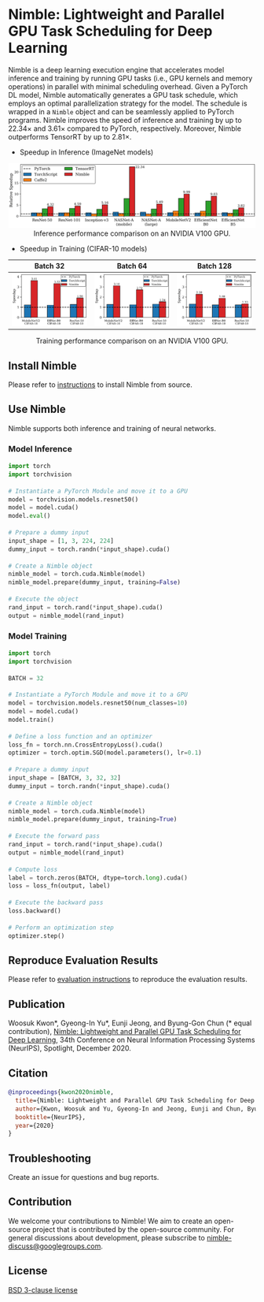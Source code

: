 # Nimble: Lightweight and Parallel GPU Task Scheduling for Deep Learning

Nimble is a deep learning execution engine that accelerates model inference and training by running GPU tasks (i.e., GPU kernels and memory operations) in parallel with minimal scheduling overhead.
Given a PyTorch DL model, Nimble automatically generates a GPU task schedule, which employs an optimal parallelization strategy for the model.
The schedule is wrapped in a `Nimble` object and can be seamlessly applied to PyTorch programs.
Nimble improves the speed of inference and training by up to 22.34× and 3.61× compared to PyTorch, respectively. Moreover, Nimble outperforms TensorRT by up to 2.81×.

* Speedup in Inference (ImageNet models)

<div align="center">
  <img src="https://github.com/snuspl/nimble/blob/main/figures/inference.png">
  <br/>
  Inference performance comparison on an NVIDIA V100 GPU.
</div>

* Speedup in Training (CIFAR-10 models)

| Batch 32 |  Batch 64 | Batch 128 |
|:---:|:---:|:---:|
| <img src="https://github.com/snuspl/nimble/blob/main/figures/batch_32.png"> | <img src="https://github.com/snuspl/nimble/blob/main/figures/batch_64.png"> | <img src="https://github.com/snuspl/nimble/blob/main/figures/batch_128.png"> |

<p align="middle">
  Training performance comparison on an NVIDIA V100 GPU.
</p>


## Install Nimble

Please refer to [instructions](NIMBLE_INSTALL.md) to install Nimble from source.

## Use Nimble

Nimble supports both inference and training of neural networks.

### Model Inference

```python
import torch
import torchvision

# Instantiate a PyTorch Module and move it to a GPU
model = torchvision.models.resnet50()
model = model.cuda()
model.eval()

# Prepare a dummy input
input_shape = [1, 3, 224, 224]
dummy_input = torch.randn(*input_shape).cuda()

# Create a Nimble object
nimble_model = torch.cuda.Nimble(model)
nimble_model.prepare(dummy_input, training=False)

# Execute the object
rand_input = torch.rand(*input_shape).cuda()
output = nimble_model(rand_input)
```

### Model Training

```python
import torch
import torchvision

BATCH = 32

# Instantiate a PyTorch Module and move it to a GPU
model = torchvision.models.resnet50(num_classes=10)
model = model.cuda()
model.train()

# Define a loss function and an optimizer
loss_fn = torch.nn.CrossEntropyLoss().cuda()
optimizer = torch.optim.SGD(model.parameters(), lr=0.1)

# Prepare a dummy input
input_shape = [BATCH, 3, 32, 32]
dummy_input = torch.randn(*input_shape).cuda()

# Create a Nimble object
nimble_model = torch.cuda.Nimble(model)
nimble_model.prepare(dummy_input, training=True)

# Execute the forward pass
rand_input = torch.rand(*input_shape).cuda()
output = nimble_model(rand_input)

# Compute loss
label = torch.zeros(BATCH, dtype=torch.long).cuda()
loss = loss_fn(output, label)

# Execute the backward pass
loss.backward()

# Perform an optimization step
optimizer.step()
```

## Reproduce Evaluation Results

Please refer to [evaluation instructions](NIMBLE_EVAL.md) to reproduce the evaluation results.

## Publication

Woosuk Kwon*, Gyeong-In Yu*, Eunji Jeong, and Byung-Gon Chun (* equal contribution), [Nimble: Lightweight and Parallel GPU Task Scheduling for Deep Learning](https://papers.nips.cc/paper/2020/file/5f0ad4db43d8723d18169b2e4817a160-Paper.pdf), 34th Conference on Neural Information Processing Systems (NeurIPS), Spotlight, December 2020.

## Citation

```bibtex
@inproceedings{kwon2020nimble,
  title={Nimble: Lightweight and Parallel GPU Task Scheduling for Deep Learning},
  author={Kwon, Woosuk and Yu, Gyeong-In and Jeong, Eunji and Chun, Byung-Gon},
  booktitle={NeurIPS},
  year={2020}
}
```

## Troubleshooting
Create an issue for questions and bug reports.

## Contribution
We welcome your contributions to Nimble! We aim to create an open-source project that is contributed by the open-source community.
For general discussions about development, please subscribe to nimble-discuss@googlegroups.com.

## License
[BSD 3-clause license](LICENSE)

